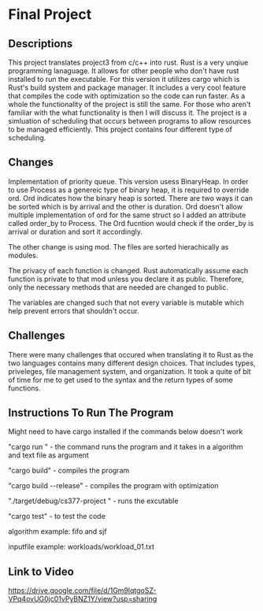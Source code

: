 # Final Project

## Descriptions
  This project translates project3 from c/c++ into rust. Rust is a very unqiue programming lanaguage. It allows for other people who don't have rust installed to run the executable. For this version it utilizes cargo which is Rust's build system and package manager. It includes a very cool feature that compiles the code with optimization so the code can run faster. As a whole the functionality of the project is still the same. For those who aren't familiar with the what functionality is then I will discuss it. The project is a simluation of scheduling that occurs between programs to allow resources to be managed efficiently. This project contains four different type of scheduling.

## Changes
  Implementation of priority queue. This version usess BinaryHeap. In order to use Process as a genereic type of binary heap, it is required to override ord. Ord indicates how the binary heap is sorted. There are two ways it can be sorted which is by arrival and the other is duration. Ord doesn't allow multiple implementation of ord for the same struct so I added an attribute called order_by to Process. The Ord fucntion would check if the order_by is arrival or duration and sort it accordingly.

  The other change is using mod. The files are sorted hierachically as modules.

  The privacy of each function is changed. Rust automatically assume each function is private to that mod unless you declare it as public. Therefore, only the necessary methods that are needed are changed to public.

  The variables are changed such that not every variable is mutable which help prevent errors that shouldn't occur.

## Challenges
  There were many challenges that occured when translating it to Rust as the two languages contains many different design choices. That includes types, priveleges, file management system, and organization. It took a quite of bit of time for me to get used to the syntax and the return types of some functions. 

## Instructions To Run The Program
  
  Might need to have cargo installed if the commands below doesn't work
 
  
  "cargo run <algorithm> <inputfile>" - the command runs the program and it takes in a algorithm and text file as argument

  "cargo build" - compiles the program

  "cargo build --release" - compiles the program with optimization

  "./target/debug/cs377-project <algorithm> <inputfile>" - runs the excutable

  "cargo test" - to test the code

  algorithm example: fifo and sjf

  inputfile example: workloads/workload_01.txt

## Link to Video

https://drive.google.com/file/d/1Gm9lqtgoSZ-VPq4ovUG0jc01vPyBNZ1Y/view?usp=sharing
